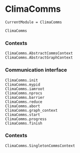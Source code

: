 # ClimaComms

```@meta
CurrentModule = ClimaComms
```

```@docs
ClimaComms
```

### Contexts
```@docs
ClimaComms.AbstractCommsContext
ClimaComms.AbstractGraphContext
```

### Communication interface
```@docs
ClimaComms.init
ClimaComms.mypid
ClimaComms.iamroot
ClimaComms.nprocs
ClimaComms.barrier
ClimaComms.reduce
ClimaComms.abort
ClimaComms.graph_context
ClimaComms.start
ClimaComms.progress
ClimaComms.finish
```

### Contexts

```@docs
ClimaComms.SingletonCommsContext
```